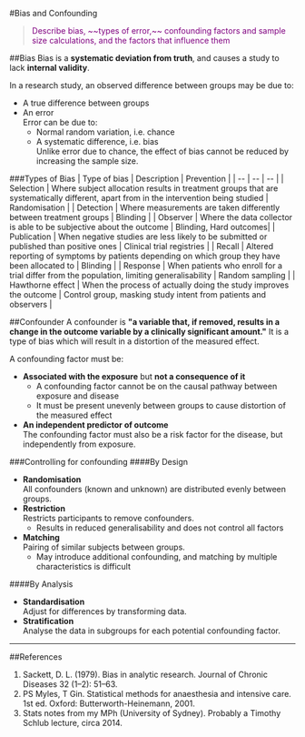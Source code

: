 #Bias and Confounding
> <p style="color:purple";>Describe bias, ~~types of error,~~ confounding factors and sample size calculations, and the factors that influence them</p>

##Bias
Bias is a **systematic deviation from truth**, and causes a study to lack **internal validity**.

In a research study, an observed difference between groups may be due to:
* A true difference between groups
* An error  
Error can be due to:
  * Normal random variation, i.e. chance
  * A systematic difference, i.e. bias  
  Unlike error due to chance, the effect of bias cannot be reduced by increasing the sample size. 

###Types of Bias
| Type of bias | Description | Prevention |
| -- | -- | -- |
| Selection | Where subject allocation results in treatment groups that are systematically different, apart from in the intervention being studied | Randomisation |
| Detection | Where measurements are taken differently between treatment groups | Blinding |
| Observer | Where the data collector is able to be subjective about the outcome | Blinding, Hard outcomes|
| Publication | When negative studies are less likely to be submitted or published than positive ones | Clinical trial registries |
| Recall | Altered reporting of symptoms by patients depending on which group they have been allocated to | Blinding |
| Response | When patients who enroll for a trial differ from the population, limiting generalisability | Random sampling |
| Hawthorne effect | When the process of actually doing the study improves the outcome | Control group, masking study intent from patients and observers |

##Confounder
A confounder is **"a variable that, if removed, results in a change in the outcome variable by a clinically significant amount."** It is a type of bias which will result in a distortion of the measured effect.

A confounding factor must be:
* **Associated with the exposure** but **not a consequence of it**  
    * A confounding factor cannot be on the causal pathway between exposure and disease  
    * It must be present unevenly between groups to cause distortion of the measured effect
* **An independent predictor of outcome**  
  The confounding factor must also be a risk factor for the disease, but independently from exposure.


###Controlling for confounding
####By Design
* **Randomisation**  
  All confounders (known and unknown) are distributed evenly between groups.
* **Restriction**  
  Restricts participants to remove confounders.
    * Results in reduced generalisability and does not control all factors
* **Matching**  
  Pairing of similar subjects between groups.
    * May introduce additional confounding, and matching by multiple characteristics is difficult

####By Analysis
* **Standardisation**  
  Adjust for differences by transforming data.
* **Stratification**  
  Analyse the data in subgroups for each potential confounding factor.

---

##References  
1. Sackett, D. L. (1979). Bias in analytic research. Journal of Chronic Diseases 32 (1–2): 51–63.  
2. PS Myles, T Gin. Statistical methods for anaesthesia and intensive care. 1st ed. Oxford: Butterworth-Heinemann, 2001.   
3. Stats notes from my MPh (University of Sydney). Probably a Timothy Schlub lecture, circa 2014.